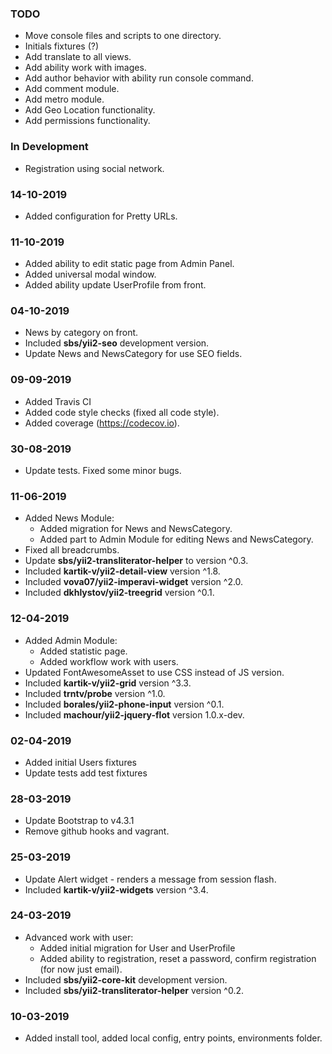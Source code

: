 ### TODO 
* Move console files and scripts to one directory.
* Initials fixtures (?)
* Add translate to all views.
* Add ability work with images.
* Add author behavior with ability run console command.
* Add comment module.
* Add metro module.
* Add Geo Location functionality.
* Add permissions functionality.

### In Development
* Registration using social network.

### 14-10-2019
* Added configuration for Pretty URLs.

### 11-10-2019
* Added ability to edit static page from Admin Panel.
* Added universal modal window.
* Added ability update UserProfile from front.

### 04-10-2019
* News by category on front.
* Included **sbs/yii2-seo** development version.
* Update News and NewsCategory for use SEO fields.

### 09-09-2019
* Added Travis CI 
* Added code style checks (fixed all code style).
* Added coverage (https://codecov.io).

### 30-08-2019
* Update tests. Fixed some minor bugs.

### 11-06-2019
* Added News Module:
    * Added migration for News and NewsCategory.
    * Added part to Admin Module for editing News and NewsCategory.
* Fixed all breadcrumbs.
* Update **sbs/yii2-transliterator-helper** to version ^0.3.
* Included **kartik-v/yii2-detail-view** version ^1.8.
* Included **vova07/yii2-imperavi-widget** version ^2.0.
* Included **dkhlystov/yii2-treegrid** version ^0.1.

### 12-04-2019
* Added Admin Module:
    * Added statistic page. 
    * Added workflow work with users.
* Updated FontAwesomeAsset to use CSS instead of JS version.
* Included **kartik-v/yii2-grid** version ^3.3.
* Included **trntv/probe** version ^1.0.
* Included **borales/yii2-phone-input** version ^0.1.
* Included **machour/yii2-jquery-flot** version 1.0.x-dev.

### 02-04-2019
* Added initial Users fixtures
* Update tests add test fixtures

### 28-03-2019
* Update Bootstrap to v4.3.1
* Remove github hooks and vagrant. 

### 25-03-2019
* Update Alert widget - renders a message from session flash.
* Included **kartik-v/yii2-widgets** version ^3.4.

### 24-03-2019
* Advanced work with user:
    * Added initial migration for User and UserProfile
    * Added ability to registration, reset a password, confirm registration (for now just email).
* Included **sbs/yii2-core-kit** development version.
* Included **sbs/yii2-transliterator-helper** version ^0.2.

### 10-03-2019
* Added install tool, added local config, entry points, environments folder. 
